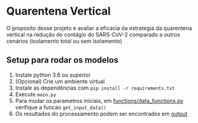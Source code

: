# Quarentena Vertical

O proposito desse projeto e avaliar a eficacia da estrategia da quarentena vertical na redução do contágio do SARS-CoV-2 comparado a outros cenários (isolamento total ou sem isolamento)

## Setup para rodar os modelos
1. Instale python 3.6 ou superior
2. (Opcional) Crie um ambiente virtual
3. Instale as dependências com `pip install -r requirements.txt`
4. Execute `main.py`
5. Para mudar os parametros iniciais, em [functions/data_functions.py](/functions/data_functions.py) verifique a
funcao `get_input_data()`
6. Os resultados do processamento podem ser encontrados em [output](/output)
